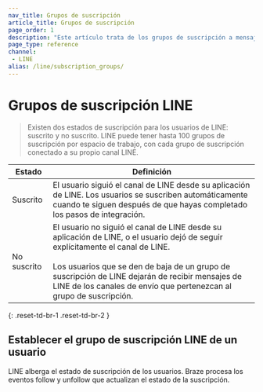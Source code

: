 ```yaml
---
nav_title: Grupos de suscripción
article_title: Grupos de suscripción
page_order: 1
description: "Este artículo trata de los grupos de suscripción a mensajes de LINE."
page_type: reference
channel:
 - LINE
alias: /line/subscription_groups/
---
```


# Grupos de suscripción LINE

> Existen dos estados de suscripción para los usuarios de LINE: suscrito y no suscrito. LINE puede tener hasta 100 grupos de suscripción por espacio de trabajo, con cada grupo de suscripción conectado a su propio canal LINE.

| Estado | Definición |
| --- | --- |
| Suscrito | El usuario siguió el canal de LINE desde su aplicación de LINE. Los usuarios se suscriben automáticamente cuando te siguen después de que hayas completado los pasos de integración. |
| No suscrito | El usuario no siguió el canal de LINE desde su aplicación de LINE, o el usuario dejó de seguir explícitamente el canal de LINE. <br><br> Los usuarios que se den de baja de un grupo de suscripción de LINE dejarán de recibir mensajes de LINE de los canales de envío que pertenezcan al grupo de suscripción. |
{: .reset-td-br-1 .reset-td-br-2 }

## Establecer el grupo de suscripción LINE de un usuario

LINE alberga el estado de suscripción de los usuarios. Braze procesa los eventos follow y unfollow que actualizan el estado de la suscripción.